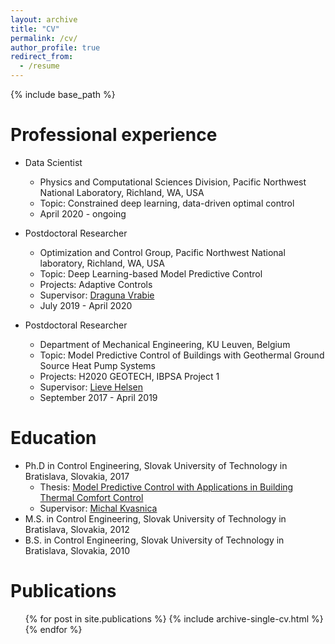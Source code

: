 ```yaml
---
layout: archive
title: "CV"
permalink: /cv/
author_profile: true
redirect_from:
  - /resume
---
```


{% include base_path %}


Professional experience
======
* Data Scientist
  * Physics and Computational Sciences Division, Pacific Northwest National Laboratory, Richland, WA, USA
  * Topic: Constrained deep learning, data-driven optimal control
  * April 2020 - ongoing

* Postdoctoral Researcher
  * Optimization and Control Group, Pacific Northwest National laboratory, Richland, WA, USA
  * Topic: Deep Learning-based Model Predictive Control
  * Projects: Adaptive Controls
  * Supervisor: [Draguna Vrabie](https://energyenvironment.pnnl.gov/staff/staff_info.asp?staff_num=2900)
  * July 2019 - April 2020

* Postdoctoral Researcher
  * Department of Mechanical Engineering,  KU Leuven, Belgium
  * Topic: Model Predictive Control of Buildings with Geothermal Ground Source Heat Pump Systems
  * Projects: H2020 GEOTECH, IBPSA Project 1
  * Supervisor: [Lieve Helsen](https://energyenvironment.pnnl.gov/staff/staff_info.asp?staff_num=2900)
  * September 2017 - April 2019

Education
======
* Ph.D in Control Engineering, Slovak University of Technology in Bratislava, Slovakia, 2017
  * Thesis: [Model Predictive Control with Applications in Building Thermal Comfort Control](https://www.researchgate.net/publication/323219837_Model_Predictive_Control_with_Applications_in_Building_Thermal_Comfort_Control)
  * Supervisor: [Michal Kvasnica](https://www.uiam.sk/~kvasnica/)
* M.S. in Control Engineering, Slovak University of Technology in Bratislava, Slovakia, 2012
* B.S. in Control Engineering, Slovak University of Technology in Bratislava, Slovakia, 2010

Publications
======
  <ul>{% for post in site.publications %}
    {% include archive-single-cv.html %}
  {% endfor %}</ul>

